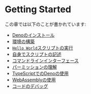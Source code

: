 # Getting Started

<!-- In this chapter we'll discuss: -->
この章では以下のことが書かれています:

<!--
- [Installing Deno](./getting_started/installation.md)
- [Setting up your environment](./getting_started/setup_your_environment.md)
- [Running a `Hello World` script](./getting_started/first_steps.md)
- [Writing our own script](./getting_started/first_steps.md)
- [Command line interface](./getting_started/command_line_interface.md)
- [Understanding permissions](./getting_started/permissions.md)
- [Using WebAssembly](./getting_started/webassembly.md)
- [Debugging your code](./getting_started/debugging_your_code.md)
-->
- [Denoのインストール](./getting_started/installation.md)
- [環境の構築](./getting_started/setup_your_environment.md)
- [`Hello World`スクリプトの実行](./getting_started/first_steps.md)
- [自身でスクリプトの記述](./getting_started/first_steps.md)
- [コマンドラインインターフェース](./getting_started/command_line_interface.md)
- [パーミッションの理解](./getting_started/permissions.md)
- [TypeScriptでのDenoの使用](./getting_started/typescript.md)
- [WebAssemblyの使用](./getting_started/webassembly.md)
- [コードのデバッグ](./getting_started/debugging_your_code.md)
  